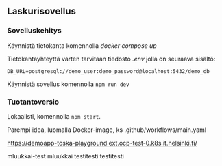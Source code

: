 ## Laskurisovellus

### Sovelluskehitys

Käynnistä tietokanta komennolla _docker compose up_

Tietokantayhteyttä varten tarvitaan tiedosto _.env_ jolla on seuraava sisältö:

```plaintext
DB_URL=postgresql://demo_user:demo_password@localhost:5432/demo_db
```

Käynnistä sovellus komennolla `npm run dev`

### Tuotantoversio

Lokaalisti, komennolla `npm start`.

Parempi idea, luomalla Docker-image, ks .github/workflows/main.yaml

https://demoapp-toska-playground.ext.ocp-test-0.k8s.it.helsinki.fi/ 

mluukkai-test mluukkai
testitesti testitesti
